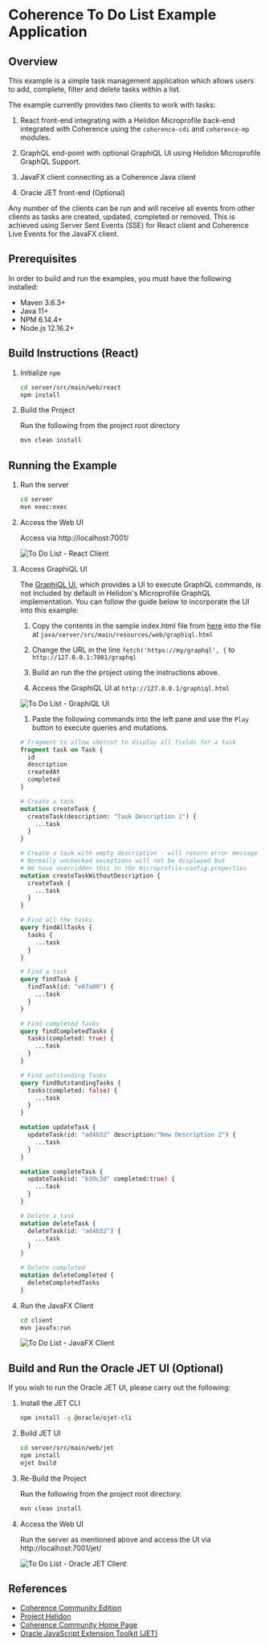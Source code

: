 # Coherence To Do List Example Application

## Overview

This example is a simple task management application which allows users to add, complete,
filter and delete tasks within a list.

The example currently provides two clients to work with tasks:

1. React front-end integrating with a Helidon Microprofile back-end integrated 
   with Coherence using the `coherence-cdi` and `coherence-mp` modules.

1. GraphQL end-point with optional GraphiQL UI using Helidon Microprofile GraphQL Support.

1. JavaFX client connecting as a Coherence Java client 

1. Oracle JET front-end (Optional)

Any number of the clients can be run and will receive all events from other clients as
tasks are created, updated, completed or removed. This is achieved using Server Sent Events 
(SSE) for React client and Coherence Live Events for the JavaFX client.

## Prerequisites

In order to build and run the examples, you must have the following installed:

* Maven 3.6.3+
* Java 11+
* NPM 6.14.4+
* Node.js 12.16.2+

## Build Instructions (React)

1. Initialize `npm`

    ```bash
    cd server/src/main/web/react
    npm install   
    ```           

1. Build the Project

    Run the following from the project root directory

    ```bash
    mvn clean install
    ```       

## Running the Example

1. Run the server

    ```bash  
    cd server
    mvn exec:exec
    ```            
   
1. Access the Web UI
  
   Access via http://localhost:7001/
   
   ![To Do List - React Client](../assets/react-client.png)
   
1. Access GraphiQL UI

   The [GraphiQL UI](https://github.com/graphql/graphiql), which provides a UI to execute GraphQL commands, is not included by default in Helidon's Microprofile GraphQL 
   implementation. You can follow the guide below to incorporate the UI into this example:

    1. Copy the contents in the sample index.html file from [here](https://github.com/graphql/graphiql/blob/main/packages/graphiql/README.md)
       into the file at `java/server/src/main/resources/web/graphiql.html`

    1. Change the URL in the line `fetch('https://my/graphql', {` to `http://127.0.0.1:7001/graphql`

    1. Build an run the the project using the instructions above.

    1. Access the GraphiQL UI at `http://127.0.0.1/graphiql.html`

    ![To Do List - GraphiQL UI](../assets/graphiql-ui.png)

    1. Paste the following commands into the left pane and use the `Play` button to execute queries and mutations.

    ```graphql
    # Fragment to allow shorcut to display all fields for a task
    fragment task on Task {
      id
      description
      createdAt
      completed
    }

    # Create a task
    mutation createTask {
      createTask(description: "Task Description 1") {
        ...task
      }
    }

    # Create a task with empty description - will return error message
    # Normally unchecked exceptions will not be displayed but
    # We have overridden this in the microprofile-config.properties
    mutation createTaskWithoutDescription {
      createTask {
        ...task
      }
    }

    # Find all the tasks
    query findAllTasks {
      tasks {
        ...task
      }
    }

    # Find a task
    query findTask {
      findTask(id: "e07a00") {
        ...task
      }
    }

    # Find completed Tasks
    query findCompletedTasks {
      tasks(completed: true) {
        ...task
      }
    }

    # Find outstanding Tasks
    query findOutstandingTasks {
      tasks(completed: false) {
        ...task
      }
    }

    mutation updateTask {
      updateTask(id: "ad4b32" description:"New Description 2") {
        ...task
      }
    }

    mutation completeTask {
      updateTask(id: "b30c3d" completed:true) {
        ...task
      }
    }

    # Delete a task
    mutation deleteTask {
      deleteTask(id: "ad4b32") {
        ...task
      }
    }

    # Delete completed
    mutation deleteCompleted {
      deleteCompletedTasks
    }
    ```

1. Run the JavaFX Client

    ```bash  
    cd client
    mvn javafx:run
    ```  
        
    ![To Do List - JavaFX Client](../assets/javafx-client.png)

## Build and Run the Oracle JET UI (Optional)

If you wish to run the Oracle JET UI, please carry out the following:

1. Install the JET CLI

    ```bash
    npm install -g @oracle/ojet-cli
    ```   
   
1. Build JET UI
   
    ```bash
    cd server/src/main/web/jet
    npm install
    ojet build
    ```
            
1. Re-Build the Project

    Run the following from the project root directory:

    ```bash
    mvn clean install
    ```          

1. Access the Web UI

   Run the server as mentioned above and access the UI via http://localhost:7001/jet/   
   
   ![To Do List - Oracle JET Client](../assets/jet-client.png)
    
## References

* [Coherence Community Edition](https://github.com/oracle/coherence)
* [Project Helidon](https://helidon.io/)
* [Coherence Community Home Page](https://coherence.community/)
* [Oracle JavaScript Extension Toolkit (JET)](https://www.oracle.com/webfolder/technetwork/jet/index.html)



